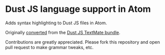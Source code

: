 # Dust JS language support in Atom

Adds syntax highlighting to Dust JS files in Atom.

Originally [converted](http://atom.io/docs/latest/converting-a-text-mate-bundle)
from the [Dust JS TextMate bundle](https://github.com/jimmyhchan/Dustjs.tmbundle).

Contributions are greatly appreciated. Please fork this repository and open pull request to make grammar tweaks, etc.